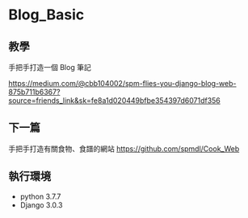 # Blog_Basic

## 教學
手把手打造一個 Blog 筆記

https://medium.com/@cbb104002/spm-flies-you-django-blog-web-875b711b6367?source=friends_link&sk=fe8a1d020449bfbe354397d6071df356

## 下一篇
手把手打造有關食物、食譜的網站
https://github.com/spmdl/Cook_Web


## 執行環境
- python 3.7.7
- Django 3.0.3
